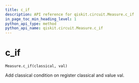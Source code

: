 ```yaml
---
title: c_if
description: API reference for qiskit.circuit.Measure.c_if
in_page_toc_min_heading_level: 1
python_api_type: method
python_api_name: qiskit.circuit.Measure.c_if
---
```


# c\_if

<span id="qiskit.circuit.Measure.c_if" />

`Measure.c_if(classical, val)`

Add classical condition on register classical and value val.

